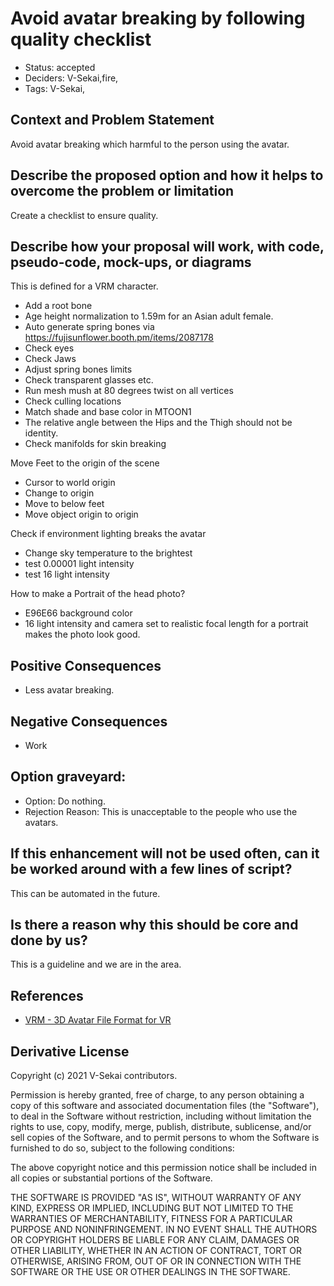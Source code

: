 # Avoid avatar breaking by following quality checklist

- Status: accepted <!-- draft | rejected | accepted | deprecated | superseded by -->
- Deciders: V-Sekai,fire,
- Tags: V-Sekai,

## Context and Problem Statement

Avoid avatar breaking which harmful to the person using the avatar.

## Describe the proposed option and how it helps to overcome the problem or limitation

Create a checklist to ensure quality.

## Describe how your proposal will work, with code, pseudo-code, mock-ups, or diagrams

This is defined for a VRM character.

* Add a root bone
* Age height normalization to 1.59m for an Asian adult female.
* Auto generate spring bones via https://fujisunflower.booth.pm/items/2087178
* Check eyes
* Check Jaws
* Adjust spring bones limits
* Check transparent glasses etc.
* Run mesh mush at 80 degrees twist on all vertices
* Check culling locations
* Match shade and base color in MTOON1
* The relative angle between the Hips and the Thigh should not be identity.
* Check manifolds for skin breaking

Move Feet to the origin of the scene

* Cursor to world origin
* Change to origin
* Move to below feet
* Move object origin to origin

Check if environment lighting breaks the avatar

- Change sky temperature to the brightest
- test 0.00001 light intensity
- test 16 light intensity

How to make a Portrait of the head photo?

* E96E66 background color
* 16 light intensity and camera set to realistic focal length for a portrait makes the photo look good.

## Positive Consequences <!-- optional -->

- Less avatar breaking.

## Negative Consequences <!-- optional -->

- Work

<!-- [this section can be repeated for each option if more than one option is open for consideration] -->

## Option graveyard: <!-- same as above -->

- Option: Do nothing.
- Rejection Reason: This is unacceptable to the people who use the avatars.

## If this enhancement will not be used often, can it be worked around with a few lines of script?

This can be automated in the future.

## Is there a reason why this should be core and done by us?

This is a guideline and we are in the area.

## References <!-- optional -->

- [VRM - 3D Avatar File Format for VR](https://vrm.dev/en/) <!-- example: Refined by [xxx](yyyymmdd-xxx.md) -->
<!-- - numbers of links can vary -->

## Derivative License

Copyright (c) 2021 V-Sekai contributors.

Permission is hereby granted, free of charge, to any person obtaining a copy
of this software and associated documentation files (the "Software"), to deal
in the Software without restriction, including without limitation the rights
to use, copy, modify, merge, publish, distribute, sublicense, and/or sell
copies of the Software, and to permit persons to whom the Software is
furnished to do so, subject to the following conditions:

The above copyright notice and this permission notice shall be included in all
copies or substantial portions of the Software.

THE SOFTWARE IS PROVIDED "AS IS", WITHOUT WARRANTY OF ANY KIND, EXPRESS OR
IMPLIED, INCLUDING BUT NOT LIMITED TO THE WARRANTIES OF MERCHANTABILITY,
FITNESS FOR A PARTICULAR PURPOSE AND NONINFRINGEMENT. IN NO EVENT SHALL THE
AUTHORS OR COPYRIGHT HOLDERS BE LIABLE FOR ANY CLAIM, DAMAGES OR OTHER
LIABILITY, WHETHER IN AN ACTION OF CONTRACT, TORT OR OTHERWISE, ARISING FROM,
OUT OF OR IN CONNECTION WITH THE SOFTWARE OR THE USE OR OTHER DEALINGS IN THE
SOFTWARE.
